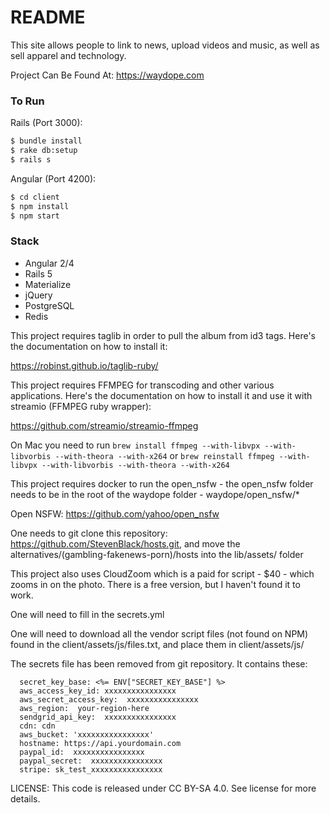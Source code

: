 # README

This site allows people to link to news, upload videos and music, as well as sell apparel and technology.

Project Can Be Found At:
https://waydope.com

### To Run

Rails (Port 3000):
```sh
$ bundle install
$ rake db:setup 
$ rails s
```
Angular (Port 4200):
```sh
$ cd client
$ npm install
$ npm start
```

### Stack

* Angular 2/4
* Rails 5
* Materialize
* jQuery
* PostgreSQL
* Redis


This project requires taglib in order to pull the album from id3 tags. Here's the documentation on how to install it:

https://robinst.github.io/taglib-ruby/

This project requires FFMPEG for transcoding and other various applications. Here's the documentation on how to install it and use it with streamio (FFMPEG ruby wrapper):

https://github.com/streamio/streamio-ffmpeg

On Mac you need to run `brew install ffmpeg --with-libvpx --with-libvorbis --with-theora --with-x264` or `brew reinstall ffmpeg --with-libvpx --with-libvorbis --with-theora --with-x264`

This project requires docker to run the open_nsfw
    - the open_nsfw folder needs to be in the root of the waydope folder - waydope/open_nsfw/*

Open NSFW: https://github.com/yahoo/open_nsfw

One needs to git clone this repository: https://github.com/StevenBlack/hosts.git, and move the alternatives/(gambling-fakenews-porn)/hosts into the lib/assets/ folder

This project also uses CloudZoom which is a paid for script - $40 - which zooms in on the photo. There is a free version, but I haven't found it to work.

One will need to fill in the secrets.yml

One will need to download all the vendor script files (not found on NPM) found in the client/assets/js/files.txt, and place them in client/assets/js/

The secrets file has been removed from git repository. It contains these:
```
  secret_key_base: <%= ENV["SECRET_KEY_BASE"] %>
  aws_access_key_id: xxxxxxxxxxxxxxxx
  aws_secret_access_key:  xxxxxxxxxxxxxxxx
  aws_region:  your-region-here
  sendgrid_api_key:  xxxxxxxxxxxxxxxx
  cdn: cdn
  aws_bucket: 'xxxxxxxxxxxxxxxx'
  hostname: https://api.yourdomain.com
  paypal_id:  xxxxxxxxxxxxxxxx
  paypal_secret:  xxxxxxxxxxxxxxxx
  stripe: sk_test_xxxxxxxxxxxxxxxx
```


LICENSE:
This code is released under CC BY-SA 4.0. See license for more details.